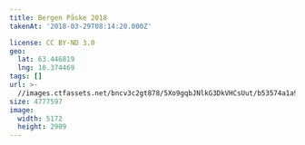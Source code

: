 ```yaml
---
title: Bergen Påske 2018
takenAt: '2018-03-29T08:14:20.000Z'

license: CC BY-ND 3.0
geo:
  lat: 63.446819
  lng: 10.374469
tags: []
url: >-
  //images.ctfassets.net/bncv3c2gt878/5Xo9gqbJNlkG3DkVHCsUut/b53574a1a9d521b730306a9526cde168/bergen-pske-2018_26306368647_o
size: 4777597
image:
  width: 5172
  height: 2909
---
```

